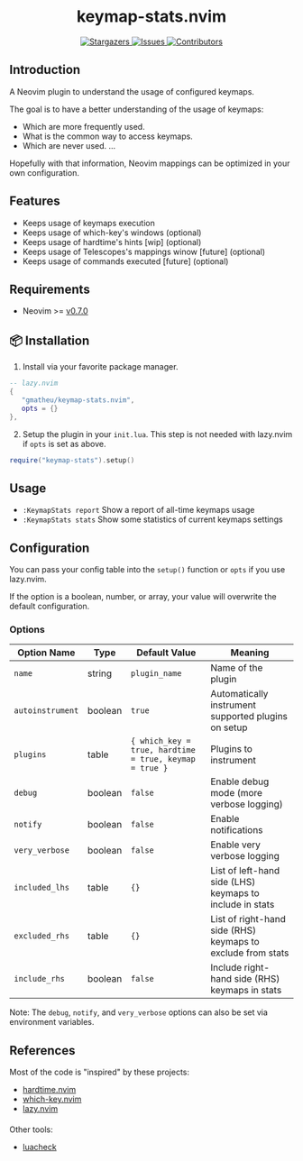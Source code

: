 <!-- panvimdoc-ignore-start -->

<h1 align="center">
keymap-stats.nvim
</h1>

<p align="center">
<a href="https://github.com/gmatheu/keymap-stats.nvim/stargazers">
    <img
      alt="Stargazers"
      src="https://img.shields.io/github/stars/gmatheu/keymap-stats.nvim?style=for-the-badge&logo=starship&color=fae3b0&logoColor=d9e0ee&labelColor=282a36"
    />
  </a>
  <a href="https://github.com/gmatheu/keymap-stats.nvim/issues">
    <img
      alt="Issues"
      src="https://img.shields.io/github/issues/gmatheu/keymap-stats.nvim?style=for-the-badge&logo=gitbook&color=ddb6f2&logoColor=d9e0ee&labelColor=282a36"
    />
  </a>
  <a href="https://github.com/gmatheu/keymap-stats.nvim/contributors">
    <img
      alt="Contributors"
      src="https://img.shields.io/github/contributors/gmatheu/keymap-stats.nvim?style=for-the-badge&logo=opensourceinitiative&color=abe9b3&logoColor=d9e0ee&labelColor=282a36"
    />
  </a>
</p>

<!-- <p align="center"> -->
<!--   <img src="https://github.com/gmatheu/keymap-stats.nvim/assets/<replace-with-screen-recording" width="700" /> -->
<!-- </p> -->

<!-- panvimdoc-ignore-end -->

## Introduction

A Neovim plugin to understand the usage of configured keymaps.

The goal is to have a better understanding of the usage of keymaps:

- Which are more frequently used.
- What is the common way to access keymaps.
- Which are never used.
  ...

Hopefully with that information, Neovim mappings can be optimized in your own configuration.

## Features

- Keeps usage of keymaps execution
- Keeps usage of which-key's windows (optional)
- Keeps usage of hardtime's hints [wip] (optional)
- Keeps usage of Telescopes's mappings winow [future] (optional)
- Keeps usage of commands executed [future] (optional)

## Requirements

- Neovim >= [v0.7.0](https://github.com/neovim/neovim/releases/tag/v0.7.0)

## 📦 Installation

1. Install via your favorite package manager.

```lua
-- lazy.nvim
{
   "gmatheu/keymap-stats.nvim",
   opts = {}
},
```

2. Setup the plugin in your `init.lua`. This step is not needed with lazy.nvim if `opts` is set as above.

```lua
require("keymap-stats").setup()
```

## Usage

- `:KeymapStats report` Show a report of all-time keymaps usage
- `:KeymapStats stats` Show some statistics of current keymaps settings

## Configuration

You can pass your config table into the `setup()` function or `opts` if you use lazy.nvim.

If the option is a boolean, number, or array, your value will overwrite the default configuration.

### Options

| Option Name      | Type    | Default Value                              | Meaning                                                         |
| ---------------- | ------- | ------------------------------------------ | --------------------------------------------------------------- |
| `name`           | string  | `plugin_name`                              | Name of the plugin                                              |
| `autoinstrument` | boolean | `true`                                     | Automatically instrument supported plugins on setup             |
| `plugins`        | table   | `{ which_key = true, hardtime = true, keymap = true }` | Plugins to instrument                                |
| `debug`          | boolean | `false`                                    | Enable debug mode (more verbose logging)                        |
| `notify`         | boolean | `false`                                    | Enable notifications                                            |
| `very_verbose`   | boolean | `false`                                    | Enable very verbose logging                                     |
| `included_lhs`   | table   | `{}`                                       | List of left-hand side (LHS) keymaps to include in stats        |
| `excluded_rhs`   | table   | `{}`                                       | List of right-hand side (RHS) keymaps to exclude from stats     |
| `include_rhs`    | boolean | `false`                                    | Include right-hand side (RHS) keymaps in stats                  |

Note: The `debug`, `notify`, and `very_verbose` options can also be set via environment variables.

## References

Most of the code is "inspired" by these projects:

- [hardtime.nvim](https://github.com/m4xshen/hardtime.nvim)
- [which-key.nvim](https://github.com/folke/which-key.nvim)
- [lazy.nvim](https://github.com/folke/lazy.nvim)

####

Other tools:

- [luacheck](https://luacheck.readthedocs.io/en/stable/index.html)
